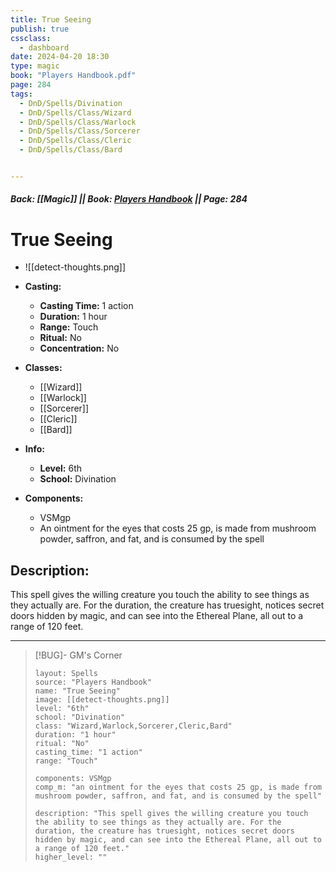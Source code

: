 ```yaml
---
title: True Seeing
publish: true
cssclass:
  - dashboard
date: 2024-04-20 18:30
type: magic
book: "Players Handbook.pdf"
page: 284
tags:
  - DnD/Spells/Divination
  - DnD/Spells/Class/Wizard
  - DnD/Spells/Class/Warlock
  - DnD/Spells/Class/Sorcerer
  - DnD/Spells/Class/Cleric
  - DnD/Spells/Class/Bard


---
```


##### Back: [[Magic]] || Book: [Players Handbook](https://drive.google.com/drive/folders/1O5bhpYizcIT5xxAoLOuzCRht_PVS7VSG?usp=sharing) || Page: 284

# True Seeing
- ![[detect-thoughts.png]]
- **Casting:**
    - **Casting Time:** 1 action
    - **Duration:** 1 hour
    - **Range:** Touch
    - **Ritual:** No
    - **Concentration:** No
- **Classes:**
    - [[Wizard]]
    - [[Warlock]]
    - [[Sorcerer]]
    - [[Cleric]]
    - [[Bard]]

- **Info:**
    - **Level:** 6th
    - **School:** Divination
- **Components:**
    - VSMgp
    - An ointment for the eyes that costs 25 gp, is made from mushroom powder, saffron, and fat, and is consumed by the spell

## Description:
This spell gives the willing creature you touch the ability to see things as they actually are. For the duration, the creature has truesight, notices secret doors hidden by magic, and can see into the Ethereal Plane, all out to a range of 120 feet.



---

> [!BUG]- GM's Corner
>
> ```statblock
> layout: Spells
> source: "Players Handbook"
> name: "True Seeing"
> image: [[detect-thoughts.png]]
> level: "6th"
> school: "Divination"
> class: "Wizard,Warlock,Sorcerer,Cleric,Bard"
> duration: "1 hour"
> ritual: "No"
> casting_time: "1 action"
> range: "Touch"
>
> components: VSMgp
> comp_m: "an ointment for the eyes that costs 25 gp, is made from mushroom powder, saffron, and fat, and is consumed by the spell"
>
> description: "This spell gives the willing creature you touch the ability to see things as they actually are. For the duration, the creature has truesight, notices secret doors hidden by magic, and can see into the Ethereal Plane, all out to a range of 120 feet."
> higher_level: ""
> ```
